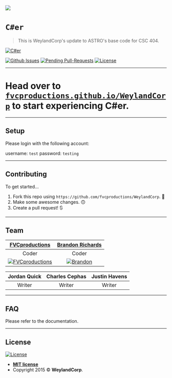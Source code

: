 <img src="http://40.media.tumblr.com/4b5525d621b1414158066e390c155632/tumblr_ng6n8eAS9H1sroz4fo1_1280.png">

# `C#er`

> This is WeylandCorp's update to ASTRO's base code for CSC 404.

<a href="http://fvcproductions.github.io/WeylandCorp"><img src="https://raw.githubusercontent.com/fvcproductions/WeylandCorp/master/imgs/loginScreen/Logo.png" title="C#er"></a>

[![Github Issues](http://githubbadges.herokuapp.com/fvcproductions/WeylandCorp/issues.svg?style=flat-square)](https://github.com/fvcproductions/WeylandCorp/issues) [![Pending Pull-Requests](http://githubbadges.herokuapp.com/fvcproductions/WeylandCorp/pulls.svg?style=flat-square)](https://github.com/fvcproductions/WeylandCorp/pulls) [![License](http://img.shields.io/:license-mit-blue.svg?style=flat-square)](http://badges.mit-license.org)

---

# Head over to <a href="http://fvcproductions.github.io/WeylandCorp" target="_blank" title="WeylandCorp">`fvcproductions.github.io/WeylandCorp`</a> to start experiencing **C#er**.

---

## Setup

Please login with the following account:

username: `test`
password: `testing`

---

## Contributing

To get started...

1. Fork this repo using `https://github.com/fvcproductions/WeylandCorp`. 🍴
2. Make some awesome changes. 🙃
3. Create a pull request! 🔃

---

## Team

| <a href="http://fvcproductions.com" target="_blank">**FVCproductions**</a> | <a href="https://github.com/brandondrichards12" target="_blank">**Brandon Richards**</a> |
| :---: |:---:|
| Coder | Coder |
| [![FVCproductions](https://avatars1.githubusercontent.com/u/4284691?v=3&s=200)](http://fvcproductions.com)    | [![Brandon](https://avatars1.githubusercontent.com/u/15094485?v=3&s=200)](https://github.com/brandondrichards12) |

| Jordan Quick | Charles Cephas | Justin Havens
| :---: |:---:|:--:|
| Writer | Writer | Writer

---

## FAQ

Please refer to the documentation.

---

## License

[![License](http://img.shields.io/:license-mit-blue.svg?style=flat-square)](http://badges.mit-license.org)

- **[MIT license](http://opensource.org/licenses/mit-license.php)**
- Copyright 2015 © **WeylandCorp**.